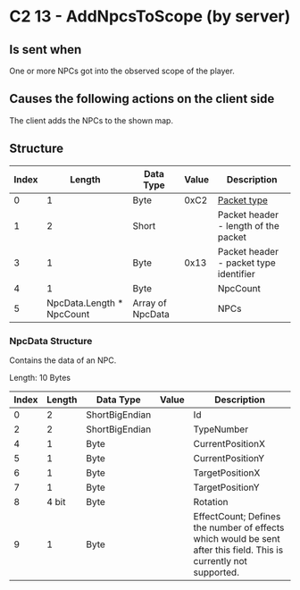 # C2 13 - AddNpcsToScope (by server)

## Is sent when

One or more NPCs got into the observed scope of the player.

## Causes the following actions on the client side

The client adds the NPCs to the shown map.

## Structure

| Index | Length | Data Type | Value | Description |
|-------|--------|-----------|-------|-------------|
| 0 | 1 |   Byte   | 0xC2  | [Packet type](PacketTypes.md) |
| 1 | 2 |    Short   |      | Packet header - length of the packet |
| 3 | 1 |    Byte   | 0x13  | Packet header - packet type identifier |
| 4 | 1 | Byte |  | NpcCount |
| 5 | NpcData.Length * NpcCount | Array of NpcData |  | NPCs |

### NpcData Structure

Contains the data of an NPC.

Length: 10 Bytes

| Index | Length | Data Type | Value | Description |
|-------|--------|-----------|-------|-------------|
| 0 | 2 | ShortBigEndian |  | Id |
| 2 | 2 | ShortBigEndian |  | TypeNumber |
| 4 | 1 | Byte |  | CurrentPositionX |
| 5 | 1 | Byte |  | CurrentPositionY |
| 6 | 1 | Byte |  | TargetPositionX |
| 7 | 1 | Byte |  | TargetPositionY |
| 8 | 4 bit | Byte |  | Rotation |
| 9 | 1 | Byte |  | EffectCount; Defines the number of effects which would be sent after this field. This is currently not supported. |